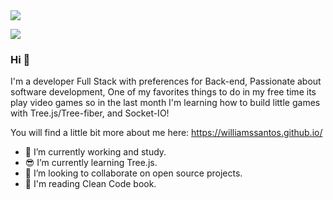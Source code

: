 <img src="https://github.com/pr2tik1/pr2tik1/blob/master/IMAGE-NAME">

<a href="https://www.linkedin.com/in/williams-santos-82090a152/"><img src="https://img.shields.io/badge/linkedin-%230077B5.svg?&style=for-the-badge&logo=linkedin&logoColor=white"></img></a>

### Hi 👋
I'm a developer Full Stack with preferences for Back-end, Passionate about software development, One of my favorites things to do in my free time its play video games so in the last month I'm learning how to build little games with Tree.js/Tree-fiber, and Socket-IO!

You will find a little bit more about me here: https://williamssantos.github.io/

- 🔭 I’m currently working and study.
- :sunglasses: I’m currently learning Tree.js.
- 🤝 I’m looking to collaborate on open source projects.
- :book: I'm reading Clean Code book.
